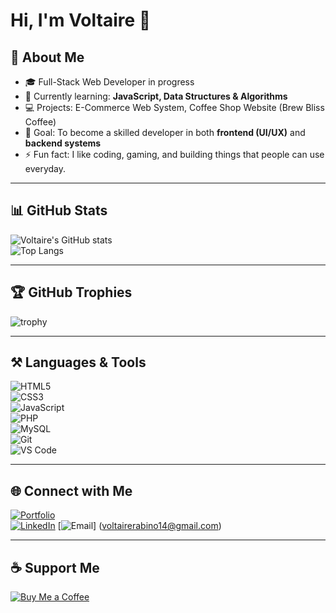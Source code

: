 # Hi, I'm Voltaire 👋  

## 🚀 About Me
- 🎓 Full-Stack Web Developer in progress  
- 🌱 Currently learning: **JavaScript, Data Structures & Algorithms**  
- 💻 Projects: E-Commerce Web System, Coffee Shop Website (Brew Bliss Coffee)  
- 🔭 Goal: To become a skilled developer in both **frontend (UI/UX)** and **backend systems**  
- ⚡ Fun fact: I like coding, gaming, and building things that people can use everyday.  

---

## 📊 GitHub Stats
![Voltaire's GitHub stats](https://github-readme-stats.vercel.app/api?username=voltaire-rabino00&show_icons=true&theme=radical)  
![Top Langs](https://github-readme-stats.vercel.app/api/top-langs/?username=voltaire-rabino00&layout=compact&theme=radical)  

---

## 🏆 GitHub Trophies
![trophy](https://github-profile-trophy.vercel.app/?username=voltaire-rabino00&theme=onedark&no-frame=true&margin-w=15)
 

---

## ⚒️ Languages & Tools
![HTML5](https://img.shields.io/badge/-HTML5-E34F26?logo=html5&logoColor=white)  
![CSS3](https://img.shields.io/badge/-CSS3-1572B6?logo=css3&logoColor=white)  
![JavaScript](https://img.shields.io/badge/-JavaScript-F7DF1E?logo=javascript&logoColor=black)  
![PHP](https://img.shields.io/badge/-PHP-777BB4?logo=php&logoColor=white)  
![MySQL](https://img.shields.io/badge/-MySQL-4479A1?logo=mysql&logoColor=white)  
![Git](https://img.shields.io/badge/-Git-F05032?logo=git&logoColor=white)  
![VS Code](https://img.shields.io/badge/-VSCode-007ACC?logo=visual-studio-code&logoColor=white)  

---

## 🌐 Connect with Me
[![Portfolio](https://img.shields.io/badge/-Portfolio-000?logo=vercel&logoColor=white)](https://your-portfolio-link.com)  
[![LinkedIn](https://img.shields.io/badge/-LinkedIn-0077B5?logo=linkedin&logoColor=white)](https://www.linkedin.com/in/voltaire-rabino-ba144527a/)
[![Email](https://img.shields.io/badge/-Email-D14836?logo=gmail&logoColor=white)] (voltairerabino14@gmail.com)  

---

## ☕ Support Me
[![Buy Me a Coffee](https://img.shields.io/badge/-Buy%20Me%20a%20Coffee-FFDD00?logo=buymeacoffee&logoColor=black)](https://www.buymeacoffee.com/voltairess)  
